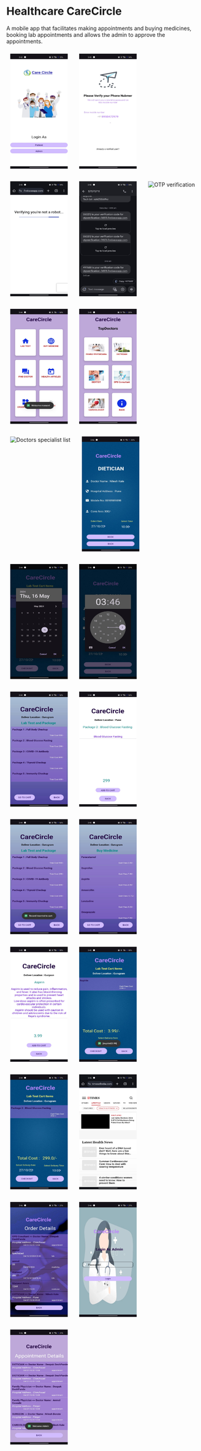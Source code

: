 # Healthcare CareCircle

A mobile app that facilitates making appointments and buying medicines, booking lab appointments and allows the admin to approve the appointments.

<div style="display: flex; flex-wrap: wrap; gap: 10px;">

  <div style="padding: 10px;">
    <img src="Screenshots/first_page.jpg" alt="First page" width="150" height="300">
  </div>
  <div style="padding: 10px;">
    <img src="Screenshots/Phone number verification.jpg" alt="Phone number verification" width="150" height="300">
  </div>
  <div style="padding: 10px;">
    <img src="Screenshots/firebase connectivity.jpg" alt="Firebase connectivity" width="150" height="300">
  </div>
  <div style="padding: 10px;">
    <img src="Screenshots/OTP in messages.jpg" alt="OTP in messages" width="150" height="300">
  </div>
  <div style="padding: 10px;">
    <img src="Screenshots/Otp verification.jpg" alt="OTP verification" width="150" height="300">
  </div>
  <div style="padding: 10px;">
    <img src="Screenshots/Home page.jpg" alt="Home page" width="150" height="300">
  </div>
  <div style="padding: 10px;">
    <img src="Screenshots/Doctors list.jpg" alt="Doctors list" width="150" height="300">
  </div>
  <div style="padding: 10px;">
    <img src="Screenshots/Doctors specialist list.jpg" alt="Doctors specialist list" width="150" height="300">
  </div>
  <div style="padding: 10px;">
    <img src="Screenshots/doctor booking page.jpg" alt="Doctor booking page" width="150" height="300">
  </div>
  <div style="padding: 10px;">
    <img src="Screenshots/Datepicker.jpg" alt="Datepicker" width="150" height="300">
  </div>
  <div style="padding: 10px;">
    <img src="Screenshots/timepicker.jpg" alt="Timepicker" width="150" height="300">
  </div>
  <div style="padding: 10px;">
    <img src="Screenshots/Lab test packages.jpg" alt="Lab test packages" width="150" height="300">
  </div>
  <div style="padding: 10px;">
    <img src="Screenshots/Lab test details.jpg" alt="Lab test details" width="150" height="300">
  </div>
  <div style="padding: 10px;">
    <img src="Screenshots/Records inserted.jpg" alt="Records inserted" width="150" height="300">
  </div>
  <div style="padding: 10px;">
    <img src="Screenshots/medicine list.jpg" alt="Medicine list" width="150" height="300">
  </div>
  <div style="padding: 10px;">
    <img src="Screenshots/Medicine details.jpg" alt="Medicine details" width="150" height="300">
  </div>
  <div style="padding: 10px;">
    <img src="Screenshots/Cart for medicines.jpg" alt="Cart for medicines" width="150" height="300">
  </div>
  <div style="padding: 10px;">
    <img src="Screenshots/Cart ready to checkout.jpg" alt="Cart ready to checkout" width="150" height="300">
  </div>
  <div style="padding: 10px;">
    <img src="Screenshots/health article page.jpg" alt="Health article page" width="150" height="300">
  </div>
  <div style="padding: 10px;">
    <img src="Screenshots/order list.jpg" alt="Order list" width="150" height="300">
  </div>
  <div style="padding: 10px;">
    <img src="Screenshots/admin page.jpg" alt="Admin page" width="150" height="300">
  </div>
  <div style="padding: 10px;">
    <img src="Screenshots/admin home page.jpg" alt="Admin home page" width="150" height="300">
  </div>
  
</div>




<!-- # healthcare-CareCircle
A mobile app that facilitates making appointments and buying medicines, booking lab appointments and allows the admin to approve the appointments

<img src="Screenshots/first_page.jpg" alt="first interaction" width="150" height="300">
This is the first page

<img src="Screenshots/Phone number verification.jpg" alt="Description of the image" width="150" height="300">
Continue as user

<img src="Screenshots/firebase connectivity.jpg" alt="received" width = "150" height ="300">


<img src="Screenshots/OTP in messages.jpg" alt="received" width = "150" height ="300">


<img src="Screenshots/Otp verificatin.jpg" alt="received" width = "150" height ="300">


<img src="Screenshots/Home page.jpg" alt="received" width = "150" height ="300">


<img src="Screenshots/Doctors list.jpg" alt="received" width = "150" height ="300">

<img src="Screenshots/Doctors spedcialist list.jpg" alt="received" width = "150" height ="300">

<img src="Screenshots/doctor booking page.jpg" alt="received" width = "150" height ="300">

<img src="Screenshots/Datepicker.jpg" alt="received" width = "150" height ="300">

<img src="Screenshots/timepicker.jpg" alt="received" width = "150" height ="300">

<img src="Screenshots/Lab test packages.jpg" alt="received" width = "150" height ="300">

<img src="Screenshots/Lab test details.jpg" alt="received" width = "150" height ="300">

<img src="Screenshots/Records inserted.jpg" alt="received" width = "150" height ="300">

<img src="Screenshots/medicine list.jpg" alt="received" width = "150" height ="300">
<img src="Screenshots/Medicine details.jpg" alt="received" width = "150" height ="300">
<img src="Screenshots/Cart for medicines.jpg" alt="received" width = "150" height ="300">
<img src="Screenshots//Cart ready to checkout.jpg" alt="received" width = "150" height ="300">
<img src="Screenshots/health article page.jpg" alt="received" width = "150" height ="300">
<img src="Screenshots/order list.jpg" alt="received" width = "150" height ="300">
<img src="Screenshots/admin page.jpg" alt="received" width = "150" height ="300">
<img src="Screenshots/admin home page.jpg" alt="received" width = "150" height ="300"> -->





